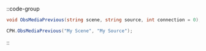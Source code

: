 ::code-group
  ```csharp [Method]
  void ObsMediaPrevious(string scene, string source, int connection = 0);
  ```
  ```csharp [Example]
  CPH.ObsMediaPrevious("My Scene", "My Source");
  ```
::